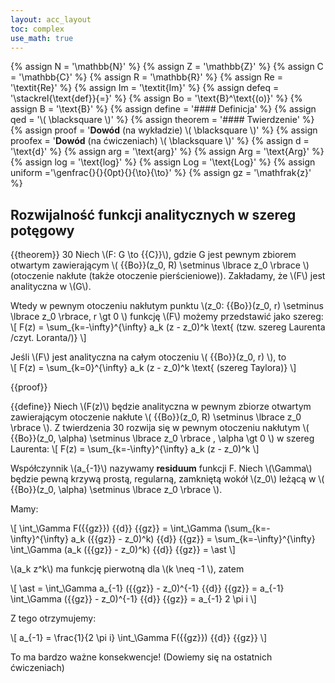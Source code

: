 ```yaml
---
layout: acc_layout
toc: complex
use_math: true
---
```

<!-- MathJax shortcuts -->
{% assign N = '\mathbb{N}' %}
{% assign Z = '\mathbb{Z}' %}
{% assign C = '\mathbb{C}' %}
{% assign R = '\mathbb{R}' %}
{% assign Re = '\textit{Re}' %}
{% assign Im = '\textit{Im}' %}
{% assign defeq = '\stackrel{\text{def}}{=}' %}
{% assign Bo = '\text{B}^\text{(o)}' %}
{% assign B = '\text{B}' %}
{% assign define = '#### Definicja' %}
{% assign qed = '\\( \blacksquare \\)' %}
{% assign theorem = '#### Twierdzenie' %}
{% assign proof = '**Dowód** (na wykładzie) \\( \blacksquare \\)' %}
{% assign proofex = '**Dowód** (na ćwiczeniach) \\( \blacksquare \\)' %}
{% assign d = '\text{d}' %}
{% assign arg = '\text{arg}' %}
{% assign Arg = '\text{Arg}' %}
{% assign log = '\text{log}' %}
{% assign Log = '\text{Log}' %}
{% assign uniform ='\genfrac{}{}{0pt}{}{\to}{\to}' %}
{% assign gz = '\mathfrak{z}' %}

Rozwijalność funkcji analitycznych w szereg potęgowy
---

{{theorem}} 30
Niech \\(F: G \to {{C}}\\), gdzie G jest pewnym zbiorem otwartym zawierającym 
\\( {{Bo}}(z_0, R) \setminus \lbrace z_0 \rbrace \\) (otoczenie nakłute (także otoczenie pierścieniowe)). Zakładamy, że \\(F\\) jest analityczna w \\(G\\).

Wtedy w pewnym otoczeniu nakłutym punktu \\(z_0: {{Bo}}(z_0, r) \setminus \lbrace z_0 \rbrace, r \gt 0 \\) funkcję \\(F\\) możemy przedstawić jako szereg:
\\[
    F(z) = \sum_{k=-\infty}^{\infty} a_k (z - z_0)^k 
    \text{ (tzw. szereg Laurenta /czyt. Loranta/)}
\\]

Jeśli \\(F\\) jest analityczna na całym otoczeniu \\( {{Bo}}(z_0, r) \\), to  
\\[
    F(z) = \sum_{k=0}^{\infty} a_k (z - z_0)^k 
    \text{ (szereg Taylora)}
\\] 

{{proof}}

<!-- **TL;DR**
Dla krzywej prostej zamkniętej 
Niech \\(\Gamma\\) będzie pewną krzywą prostą, regularną, zamkniętą wokół \\(z_0\\) leżącą w \\( {{Bo}}(z_0, r) \setminus \lbrace z_0 \rbrace \\)
\\[
    a_k = \frac{1}{2 \pi i} \int_{\Gamma} \frac{ F({{gz}}) }{ ({{gz}} - z_0)^{k+1} } {{d}}{{gz}}
\\] -->

{{define}}
Niech \\(F(z)\\) będzie analityczna w pewnym zbiorze otwartym zawierającym otoczenie nakłute \\( {{Bo}}(z_0, R) \setminus \lbrace z_0 \rbrace \\). Z twierdzenia 30 rozwija się w pewnym otoczeniu nakłutym \\( {{Bo}}(z_0, \alpha) \setminus \lbrace z_0 \rbrace , \alpha \gt 0 \\) w szereg Laurenta:
\\[
    F(z) = \sum_{k=-\infty}^{\infty} a_k (z - z_0)^k
\\]

Współczynnik \\(a_{-1}\\) nazywamy **residuum** funkcji F. Niech \\(\Gamma\\) będzie pewną krzywą prostą, regularną, zamkniętą wokół \\(z_0\\) leżącą w \\( {{Bo}}(z_0, \alpha) \setminus \lbrace z_0 \rbrace \\).

Mamy:

\\[
    \int_\Gamma F({{gz}}) {{d}} {{gz}} 
    = \int_\Gamma (\sum_{k=-\infty}^{\infty} a_k ({{gz}} - z_0)^k) {{d}} {{gz}}
    = \sum_{k=-\infty}^{\infty} \int_\Gamma (a_k ({{gz}} - z_0)^k) {{d}} {{gz}}
    = \ast
\\]

\\(a_k z^k\\) ma funkcję pierwotną dla \\(k \neq -1 \\), zatem 

\\[
    \ast = \int_\Gamma a_{-1} ({{gz}} - z_0)^{-1} {{d}} {{gz}}
    = a_{-1} \int_\Gamma ({{gz}} - z_0)^{-1} {{d}} {{gz}}
    = a_{-1} 2 \pi i
\\]

Z tego otrzymujemy:

\\[
    a_{-1} = \frac{1}{2 \pi i} \int_\Gamma F({{gz}}) {{d}} {{gz}} 
\\]

To ma bardzo ważne konsekwencje! (Dowiemy się na ostatnich ćwiczeniach)